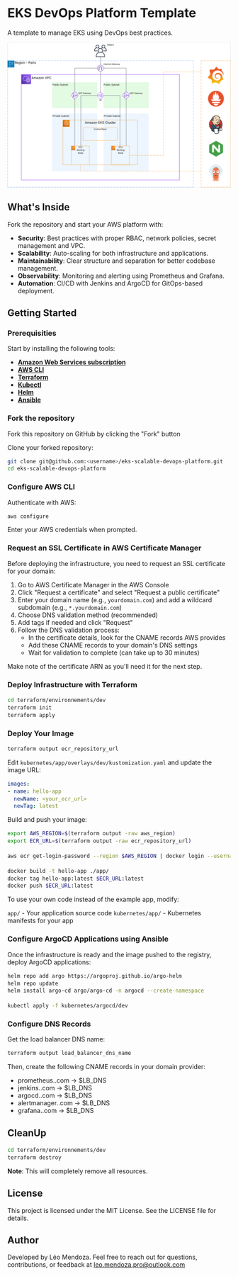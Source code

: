 # EKS DevOps Platform Template

A template to manage EKS using DevOps best practices.

![Diagram](/assets/eks_scalable_devops_platform_diagram.svg "Diagram")

## What's Inside

Fork the repository and start your AWS platform with:

- **Security**: Best practices with proper RBAC, network policies, secret management and VPC.
- **Scalability**: Auto-scaling for both infrastructure and applications.
- **Maintainability**: Clear structure and separation for better codebase management.
- **Observability**: Monitoring and alerting using Prometheus and Grafana.
- **Automation**: CI/CD with Jenkins and ArgoCD for GitOps-based deployment.

## Getting Started

### Prerequisities

Start by installing the following tools:

- [**Amazon Web Services subscription**](https://aws.amazon.com/pricing/)
- [**AWS CLI**](https://docs.aws.amazon.com/cli/latest/userguide/getting-started-install.html)
- [**Terraform**](https://developer.hashicorp.com/terraform/install)
- [**Kubectl**](https://kubernetes.io/releases/download/)
- [**Helm**](https://helm.sh/docs/intro/install/)
- [**Ansible**](https://docs.ansible.com/ansible/latest/installation_guide/intro_installation.html)

### Fork the repository

Fork this repository on GitHub by clicking the "Fork" button

Clone your forked repository:

```bash
git clone git@github.com:<username>/eks-scalable-devops-platform.git
cd eks-scalable-devops-platform
```

### Configure AWS CLI

Authenticate with AWS:

```bash
aws configure
```

Enter your AWS credentials when prompted.

### Request an SSL Certificate in AWS Certificate Manager

Before deploying the infrastructure, you need to request an SSL certificate for your domain:

1. Go to AWS Certificate Manager in the AWS Console
2. Click "Request a certificate" and select "Request a public certificate"
3. Enter your domain name (e.g., `yourdomain.com`) and add a wildcard subdomain (e.g., `*.yourdomain.com`)
4. Choose DNS validation method (recommended)
5. Add tags if needed and click "Request"
6. Follow the DNS validation process:
   - In the certificate details, look for the CNAME records AWS provides
   - Add these CNAME records to your domain's DNS settings
   - Wait for validation to complete (can take up to 30 minutes)

Make note of the certificate ARN as you'll need it for the next step.

### Deploy Infrastructure with Terraform

```bash
cd terraform/environnements/dev
terraform init
terraform apply
```

### Deploy Your Image

```bash
terraform output ecr_repository_url
```

Edit `kubernetes/app/overlays/dev/kustomization.yaml` and update the image URL:

```yaml
images:
- name: hello-app
  newName: <your_ecr_url>
  newTag: latest
```

Build and push your image:

```bash
export AWS_REGION=$(terraform output -raw aws_region)
export ECR_URL=$(terraform output -raw ecr_repository_url)

aws ecr get-login-password --region $AWS_REGION | docker login --username AWS --password-stdin $ECR_URL

docker build -t hello-app ./app/
docker tag hello-app:latest $ECR_URL:latest
docker push $ECR_URL:latest
```

To use your own code instead of the example app, modify:

`app/` - Your application source code
`kubernetes/app/` - Kubernetes manifests for your app


### Configure ArgoCD Applications using Ansible

Once the infrastructure is ready and the image pushed to the registry, deploy ArgoCD applications:

```bash
helm repo add argo https://argoproj.github.io/argo-helm
helm repo update
helm install argo-cd argo/argo-cd -n argocd --create-namespace

kubectl apply -f kubernetes/argocd/dev
```

### Configure DNS Records

Get the load balancer DNS name:

```bash
terraform output load_balancer_dns_name
```
Then, create the following CNAME records in your domain provider:

- prometheus.<yourdomain>.com → $LB_DNS
- jenkins.<yourdomain>.com → $LB_DNS
- argocd.<yourdomain>.com → $LB_DNS
- alertmanager.<yourdomain>.com → $LB_DNS
- grafana.<yourdomain>.com → $LB_DNS

## CleanUp

```bash
cd terraform/environnements/dev
terraform destroy
```

**Note**: This will completely remove all resources.

## License

This project is licensed under the MIT License. See the LICENSE file for details.

## Author

Developed by Léo Mendoza. Feel free to reach out for questions, contributions, or feedback at leo.mendoza.pro@outlook.com
